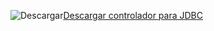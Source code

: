 ![Descargar](../ssdt/media/download.png)[Descargar controlador para JDBC](http://go.microsoft.com/fwlink/?LinkId=245496)